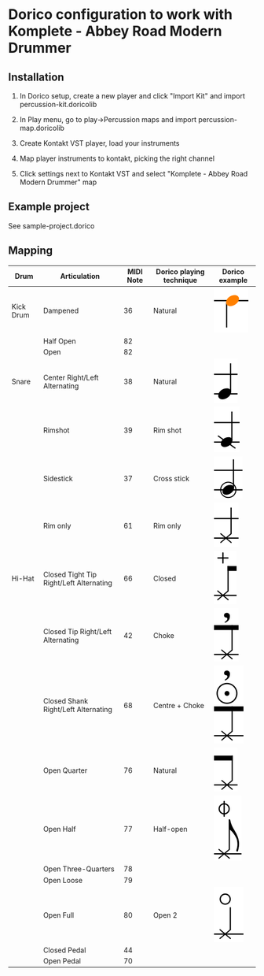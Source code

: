 # Dorico configuration to work with Komplete - Abbey Road Modern Drummer

## Installation

1. In Dorico setup, create a new player and click "Import Kit" and import percussion-kit.doricolib

2. In Play menu, go to play->Percussion maps and import percussion-map.doricolib

3. Create Kontakt VST player, load your instruments

4. Map player instruments to kontakt, picking the right channel

5. Click settings next to Kontakt VST and select "Komplete - Abbey Road Modern Drummer" map

## Example project

See sample-project.dorico

## Mapping


| Drum       | Articulation           | MIDI Note  | Dorico playing technique | Dorico example |
| ------------- |-------------| -----| ---- | --- |
| Kick Drum | Dampened | 36 | Natural | ![image-20200723142455451](README.assets/image-20200723142455451.png) |
|  | Half Open | 82|  | |
|  | Open | 82|  | |
| Snare | Center Right/Left Alternating | 38 | Natural| ![image-20200723143044372](README.assets/image-20200723143044372.png) |
|  | Rimshot | 39 | Rim shot | ![image-20200723143106420](README.assets/image-20200723143106420.png) |
| | Sidestick | 37 | Cross stick| ![image-20200723145609345](README.assets/image-20200723145609345.png) |
|  | Rim only | 61 | Rim only| ![image-20200723145621063](README.assets/image-20200723145621063.png) |
| Hi-Hat | Closed Tight Tip Right/Left Alternating | 66 | Closed| ![image-20200723150445749](README.assets/image-20200723150445749.png) |
| | Closed Tip Right/Left Alternating | 42 | Choke| ![image-20200723150458475](README.assets/image-20200723150458475.png) |
| | Closed Shank Right/Left Alternating | 68 | Centre + Choke| ![image-20200723150510693](README.assets/image-20200723150510693.png) |
| | Open Quarter | 76 | Natural | ![image-20200723150521300](README.assets/image-20200723150521300.png) |
| | Open Half | 77 | Half-open | ![image-20200723150532143](README.assets/image-20200723150532143.png) |
| | Open Three-Quarters | 78 |  |  |
| | Open Loose | 79 |  |  |
| | Open Full | 80 | Open 2 | ![image-20200723150542069](README.assets/image-20200723150542069.png) |
| | Closed Pedal | 44 |  |  |
| | Open Pedal | 70 |  |  |


